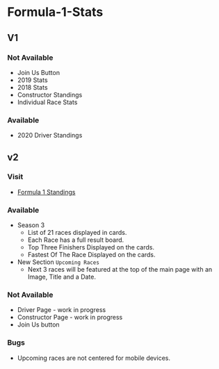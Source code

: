 # Formula-1-Stats

## V1

### Not Available 
* Join Us Button
* 2019 Stats
* 2018 Stats
* Constructor Standings
* Individual Race Stats

### Available
* 2020 Driver Standings

## v2

### Visit 
* [Formula 1 Standings](https://formula-1-standings.herokuapp.com/)

### Available
* Season 3
    * List of 21 races displayed in cards.
    * Each Race has a full result board.
    * Top Three Finishers Displayed on the cards.
    * Fastest Of The Race Displayed on the cards.
* New Section `Upcoming Races`
    * Next 3 races will be featured at the top of the main page with an Image, Title and a Date.

### Not Available 
* Driver Page - work in progress
* Constructor Page - work in progress
* Join Us button
### Bugs
* Upcoming races are not centered for mobile devices.
